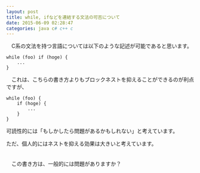 ```yaml
---
layout: post
title: while, ifなどを連結する文法の可否について
date: 2015-06-09 02:28:47
categories: java c# c++ c
---
```

<p>　C系の文法を持つ言語については以下のような記述が可能であると思います。</p>

<pre><code>while (foo) if (hoge) {
    ...
}
</code></pre>

<p>　これは、こちらの書き方よりもブロックネストを抑えることができるのが利点ですが、</p>

<pre><code>while (foo) {
    if (hoge) {
        ...
    }
}
</code></pre>

<p>可読性的には「もしかしたら問題があるかもしれない」と考えています。</p>

<p>ただ、個人的にはネストを抑える効果は大きいと考えています。</p>

<p>　<br>
　この書き方は、一般的には問題がありますか？</p>
